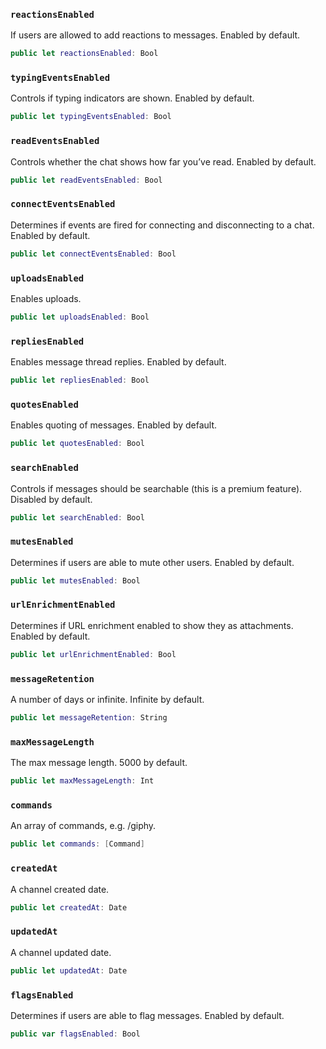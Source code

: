 
### `reactionsEnabled`

If users are allowed to add reactions to messages. Enabled by default.

``` swift
public let reactionsEnabled: Bool
```

### `typingEventsEnabled`

Controls if typing indicators are shown. Enabled by default.

``` swift
public let typingEventsEnabled: Bool
```

### `readEventsEnabled`

Controls whether the chat shows how far you’ve read. Enabled by default.

``` swift
public let readEventsEnabled: Bool
```

### `connectEventsEnabled`

Determines if events are fired for connecting and disconnecting to a chat. Enabled by default.

``` swift
public let connectEventsEnabled: Bool
```

### `uploadsEnabled`

Enables uploads.

``` swift
public let uploadsEnabled: Bool
```

### `repliesEnabled`

Enables message thread replies. Enabled by default.

``` swift
public let repliesEnabled: Bool
```

### `quotesEnabled`

Enables quoting of messages. Enabled by default.

``` swift
public let quotesEnabled: Bool
```

### `searchEnabled`

Controls if messages should be searchable (this is a premium feature). Disabled by default.

``` swift
public let searchEnabled: Bool
```

### `mutesEnabled`

Determines if users are able to mute other users. Enabled by default.

``` swift
public let mutesEnabled: Bool
```

### `urlEnrichmentEnabled`

Determines if URL enrichment enabled to show they as attachments. Enabled by default.

``` swift
public let urlEnrichmentEnabled: Bool
```

### `messageRetention`

A number of days or infinite. Infinite by default.

``` swift
public let messageRetention: String
```

### `maxMessageLength`

The max message length. 5000 by default.

``` swift
public let maxMessageLength: Int
```

### `commands`

An array of commands, e.g. /giphy.

``` swift
public let commands: [Command]
```

### `createdAt`

A channel created date.

``` swift
public let createdAt: Date
```

### `updatedAt`

A channel updated date.

``` swift
public let updatedAt: Date
```

### `flagsEnabled`

Determines if users are able to flag messages. Enabled by default.

``` swift
public var flagsEnabled: Bool 
